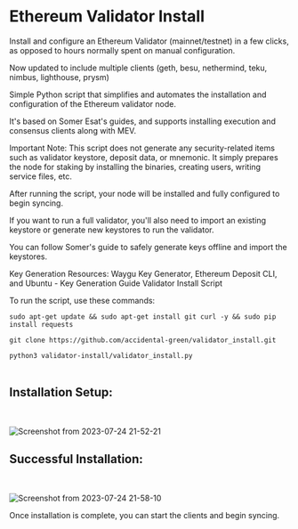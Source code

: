 # Ethereum Validator Install
Install and configure an Ethereum Validator (mainnet/testnet) in a few clicks, as opposed to hours normally spent on manual configuration.

Now updated to include multiple clients (geth, besu, nethermind, teku, nimbus, lighthouse, prysm)

Simple Python script that simplifies and automates the installation and configuration of the Ethereum validator node.

It's based on Somer Esat's guides, and supports installing execution and consensus clients along with MEV.

Important Note: This script does not generate any security-related items such as validator keystore, deposit data, or mnemonic. It simply prepares the node for staking by installing the binaries, creating users, writing service files, etc.

After running the script, your node will be installed and fully configured to begin syncing.

If you want to run a full validator, you'll also need to import an existing keystore or generate new keystores to run the validator.

You can follow Somer's guide to safely generate keys offline and import the keystores.

Key Generation Resources: Waygu Key Generator, Ethereum Deposit CLI, and Ubuntu - Key Generation Guide
Validator Install Script

To run the script, use these commands:

`sudo apt-get update && sudo apt-get install git curl -y && sudo pip install requests`

`git clone https://github.com/accidental-green/validator_install.git`

`python3 validator-install/validator_install.py`
<br>
<br>
## **Installation Setup:**
<br>

![Screenshot from 2023-07-24 21-52-21](https://github.com/accidental-green/instant-validators/assets/72235883/d19f7646-0510-485a-a7fa-5f8f3b303356)

## **Successful Installation:**
<br>

![Screenshot from 2023-07-24 21-58-10](https://github.com/accidental-green/instant-validators/assets/72235883/b522d4e9-6be8-486f-8345-7bb471da705f)

Once installation is complete, you can start the clients and begin syncing.

